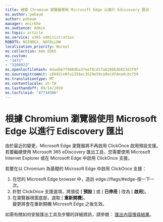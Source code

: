 ```yaml
---
title: 根據 Chromium 瀏覽器使用 Microsoft Edge 以進行 Ediscovery 匯出
ms.author: pebaum
author: pebaum
manager: mnirkhe
ms.audience: Admin
ms.topic: article
ms.service: o365-administration
ROBOTS: NOINDEX, NOFOLLOW
localization_priority: Normal
ms.collection: Adm_O365
ms.custom:
- "3473"
- "3100022"
ms.openlocfilehash: 64aebb7f048dba37eef8cd1fa6286b36823d3f0f
ms.sourcegitcommit: c6692ce0fa1358ec3529e59ca0ecdfdea4cdc759
ms.translationtype: MT
ms.contentlocale: zh-TW
ms.lasthandoff: 09/14/2020
ms.locfileid: "47734506"
---
```

# <a name="using-microsoft-edge-based-on-chromium-browsers-for-ediscovery-export"></a>根據 Chromium 瀏覽器使用 Microsoft Edge 以進行 Ediscovery 匯出

由於最近的變更，Microsoft Edge 瀏覽器將不再啟用 ClickOnce 啟用預設支援。 若要繼續使用 Microsoft 365 eDiscovery 匯出工具，您需要使用 Microsoft Internet Explorer 或在 Microsoft Edge 中啟用 ClickOnce 支援。 

若要在以 Chromium 為基礎的 Microsoft Edge 中啟用 ClickOnce 支援： 
1. 在您的 Microsoft Edge browser 中，造訪 edge://flags/#edge-按一下一次。
2. 針對 ClickOnce 支援選項，將值從 [ **預設** ] 或 [ **已停用** ] 改為 [ **啟用**]。 
3. 在瀏覽器視窗底部，選取 [ **重新開機**]。 <br>
 變更將會在重新開機 Microsoft Edge 之後生效。 

如需有關如何安裝匯出工具及步驟的詳細資訊，請參閱： [ 匯出內容搜尋結果](https://docs.microsoft.com/microsoft-365/compliance/export-search-results)。